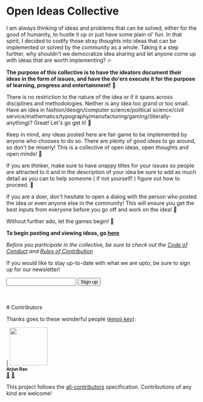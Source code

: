 # Open Ideas Collective

I am always thinking of ideas and problems that can be solved, either for the good of humanity, to hustle it up or just have some plain ol' fun. In that spirit, I decided to codify those stray thoughts into ideas that can be implemented or solved by the community as a whole. Taking it a step further, why shouldn't we democratize idea sharing and let anyone come up with ideas that are worth implementing? 🔥

**The purpose of this collective is to have the ideators document their ideas in the form of issues, and have the do'ers execute it for the purpose of learning, progress and entertainment!** 💪

There is no restriction to the nature of the idea or if it spans across disciplines and methodologies. Neither is any idea too grand or too small. Have an idea in fashion/design/computer science/political science/civil service/mathematics/typography/manufacturing/gaming/(literally-anything)? Great! Let's go get it! 🌈

Keep in mind, any ideas posted here are fair game to be implemented by anyone who chooses to do so. There are plenty of good ideas to go around, so don't be miserly! This is a collective of open ideas, open thoughts and open minds! 👐

If you are thinker, make sure to have snappy titles for your issues so people are attracted to it and in the description of your idea be sure to add as much detail as you can to help someone ( if not yourself! ) figure out how to proceed. 🤔

If you are a doer, don't hesitate to open a dialog with the person who posted the idea or even anyone else in the community! This will ensure you get the best inputs from everyone before you go off and work on the idea! 🙌

Without further ado, let the games begin! 🎳

**To begin posting and viewing ideas, go [here](https://github.com/arjunrao87/open-ideas-collective/issues)**

*Before you participate in the collective, be sure to check out the [Code of Conduct](CODE_OF_CONDUCT.md) and [Rules of Contribution](CONTRIBUTING.md)* 

If you would like to stay up-to-date with what we are upto, be sure to sign up for our newsletter!

<form action="https://formspree.io/arjunrao7891@gmail.com" method="POST">
    <input type="email" name="_replyto">
    <input type="submit" value="Sign up">
</form>
<br/>
<br/>
# Contributors

Thanks goes to these wonderful people ([emoji key][emojis]):

<!-- ALL-CONTRIBUTORS-LIST:START - Do not remove or modify this section -->
<!-- prettier-ignore -->
| [<img src="https://avatars.githubusercontent.com/arjunrao87" width="100px;"/><br /><sub><b>Arjun Rao</b></sub>](www.arjunrao.co)<br />[🐛](https://github.com/arjunrao87/open-ideas-collective/issues?q=author%3A${arjunrao87} "Bug Reports") [📖](https://github.com/arjunrao87/open-ideas-collective/commits?author=arjunrao87 "Documentation")

This project follows the [all-contributors][all-contributors] specification.
Contributions of any kind are welcome!

[emojis]: https://github.com/kentcdodds/all-contributors#emoji-key
[all-contributors]: https://github.com/kentcdodds/all-contributors
